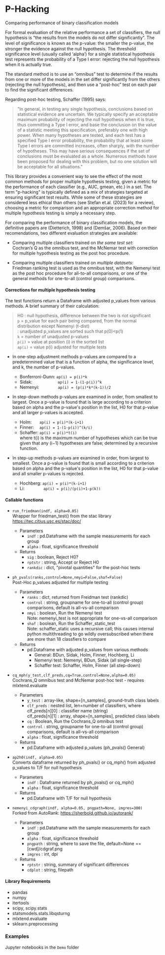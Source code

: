 # P-Hacking
Comparing performance of binary classification models

For formal evaluation of the relative performance a set of classifiers, the null hypothesis is “the results from the models do not differ significantly”. The level of signiﬁcance is known as the p-value: the smaller the p-value, the stronger the evidence against the null hypothesis. The threshold significance level (usually called ‘alpha’) for a single statistical hypothesis test represents the probability of a Type I error: rejecting the null hypothesis when it is actually true. 

The standard method is to use an “omnibus” test to determine if the results from one or more of the models in the set differ significantly from the others (rejecting the null hypothesis), and then use a “post-hoc” test on each pair to find the significant differences.

Regarding post-hoc testing, Schaffer (1995) says:
>"In general, in testing any single hypothesis, conclusions based on statistical evidence are uncertain. We typically specify an acceptable maximum probability of rejecting the null hypothesis when it is true, thus committing a Type I error, and base the conclusion on the value of a statistic meeting this specification, preferably one with high power. When many hypotheses are tested, and each test has a specified Type I error probability, the probability that at least some Type I errors are committed increases, often sharply, with the number of hypotheses. This may have serious consequences if the set of conclusions must be evaluated as a whole. Numerous methods have been proposed for dealing with this problem, but no one solution will be acceptable for all situations." 

This library provides a convenient way to see the effect of the most common methods for proper multiple hypothesis testing, given a metric for the performance of each classifier (e.g., AUC, gmean, etc.) in a set. 
The term "p-hacking" is typically defined as a mix of strategies targeted at ensuring significant test results. While some of these strategies are considered less ethical than others (see Stefan et.al. (2023) for a review), choosing a metric for comparison and an appropriate correction  method for multiple hypothesis testing is simply a necessary step.  

For comparing the performance of binary classification models, the definitive papers are (Dietterich, 1998) and (Demšar, 2006). Based on their recomendations, two different evaluation strategies are available:

* Comparing multiple classifiers trained on _the same test set_:<br> 
Cochran’s Q as the omnibus test, and the McNemar test with correction for multiple hypothesis testing as the post hoc procedure.

* Comparing multiple classifiers trained on _multiple datasets_:<br> 
Friedman ranking test is used as the omnibus test, with the Nemenyi test as the post hoc procedure for all-to-all comparisons, or one of the general methods for one-to-all (control group) comparisons. 

#### Corrections for multiple hypothesis testing

The test functions return a Dataframe with adjusted p_values from various methods. A brief summary of their calculation:

> H0    : null hypothesis, difference between the two is not significant<br>
  `p`     = p_value for each pair being compared, from the normal distribution except Nemenyi (t-dist)<br>
  : unadjusted p_values are sorted such that p(0)<p(1)<br>
  `k`     = number of unadjusted p-values<br>
  `p(i)` = value at position (i) in the sorted list<br>
  `ap(i)` = value p(i) adjusted for multiple tests<br>

* In one-step adjustment methods p-values are compared to a
  predetermined value that is a function of alpha, the significance
  level, and k, the number of p-values.
  - Bonferroni-Dunn: `ap(i) = p(i)*k`
  - Sidak: `           ap(i) = 1-(1-p(i))^k`
  - Nemenyi: `        ap(i) = (p(i)*k*(k-1))/2`

* In step-down methods p-values are examined in order, from smallest
  to largest. Once a p-value is found that is large according to a
  criterion based on alpha and the p-value's position in the list, 
  H0 for that p-value and all larger p-values is accepted.
  - Holm: `   ap(i) = p(i)*(k-i+1)`
  - Finner: `  ap(i) = 1-(1-p(i))^(k/i)`
  - Schaffer: `ap(i) = p(i)*t(i)`<br>
         where t(i) is the maximum number of hypotheses 
         which can be true given that any (i−1) hypotheses 
         are false; determined by a recursive function.

* In step-up methods p-values are examined in order, from largest to
  smallest. Once a p-value is found that is small according to a
  criterion based on alpha and the p-value's position in the list,
  H0 for that p-value and all smaller p-values is rejected.
  - Hochberg: `ap(i) = p(i)*(k-i+1)`
  - Li: `        ap(i) = p(i)/(p(i)+1-p(k))`

#### Callable functions

* `run_friedman(indf, alpha=0.05)`<br>Wrapper for friedman_test() from the stac library<br>https://tec.citius.usc.es/stac/doc/
  - Parameters
    - `indf` : pd.Dataframe with the sample measurements for each group
    - `alpha` : float, significance threshold 
  - Returns
    - `sig` : boolean, Reject H0?   
    - `rptstr` : string, Accept or Reject H0 
    - `rankdic` : dict, "pivotal quantities" for the post-hoc tests

* `ph_pvals(ranks,control=None,nmyi=False,shaf=False)`<br> Post-Hoc p_values adjusted for multiple testing 
  - Parameters
    - `ranks` : dict, returned from Freidman test (rankdic)
    - `control` : string, groupname for one-to-all (control group) comparisons, default is all-vs-all comparison
    - `nmyi` : boolean, Run the Nemenyi test<br>Note: nemenyi_test is not appropriate for one-vs-all comparison
    - `shaf` : boolean, Run the Schaffer_static_test<br>Note: schaffer_static uses a recursive call; this causes internal python multithreading to go wildly oversubscribed when there are more than 18 classfiers to compare
  - Returns
    - pd.Dataframe with adjusted p_values from various methods
      - General: BDun, Sidak, Holm, Finner, Hochberg, Li
      - Nemenyi test: Nemenyi, BDun, Sidak (all single-step)
      - Schaffer test: Schaffer, Holm, Finner (all step-down)

* `cq_mph(y_test,clf_preds,cq=True,control=None,alpha=0.05)`<br>Cochrans_Q omnibus test and McNemar post-hoc test - requires mlxtend.evaluate
  - Parameters
    - `y_test` : array-like, shape=[n_samples], ground-truth class labels 
    - `clf_preds` : nested list, len=number of classifiers, where <br>clf_preds[n][0] : classifier name (string) <br>clf_preds[n][1] : array, shape=[n_samples], predicted class labels
    - `cq` : Boolean, Run the Cochrans_Q omnibus test
    - `control` : string, groupname for one-to-all (control group) comparisons, default is all-vs-all comparison
    - `alpha` : float, significance threshold 
  - Returns
    - pd.Dataframe with adjusted p_values (ph_pvals() General)

* `ap2h0(indf, alpha=0.05)`<br> Converts dataframe returned by ph_pvals() or cq_mph() from adjusted p_values to T/F for null hypothesis
  - Parameters
    - `indf` : Dataframe returned by ph_pvals() or cq_mph()
    - `alpha` : float, significance threshold 
  - Returns
    - pd.Dataframe with T/F for null hypothesis 

* `nemenyi_cdgraph(indf, alpha=0.05, pngpath=None, imgres=300)`<br> Forked from AutoRank: https://sherbold.github.io/autorank/ 
  - Parameters
    - `indf` : pd.Dataframe with the sample measurements for each group
    - `alpha` : float, significance threshold 
    - `pngpath` : string, where to save the file, default=None == [cwd]/cdgraf.png
    - `imgres` : int, dpi
  - Returns
    - `rptstr` : string, summary of significant differences
    - `cdplot` : string, filepath 

#### Library Requirements

* pandas
* numpy
* itertools
* scipy, scipy.stats 
* statsmodels.stats.libqsturng 
* mlxtend.evaluate
* sklearn.preprocessing

### Examples
Jupyter notebooks in the `Demo` folder
